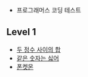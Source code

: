 * 프로그래머스 코딩 테스트

## Level 1
- [두 정수 사이의 합](https://programmers.co.kr/learn/courses/30/lessons/12912)
- [같은 숫자는 싫어](https://programmers.co.kr/learn/courses/30/lessons/12906)
- [폰켓몬](https://programmers.co.kr/learn/courses/30/lessons/1845)
